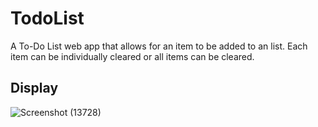 # TodoList
A To-Do List web app that allows for an item to be added to an list. Each item can be individually cleared or all items can be cleared.

## Display
![Screenshot (13728)](https://github.com/1simransaini/TodoList/assets/91106038/ac29b89f-0173-4dd5-b456-8629d43e57b8)
